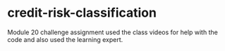 # credit-risk-classification
Module 20 challenge assignment
used the class videos for help with the code and also used the learning expert.
